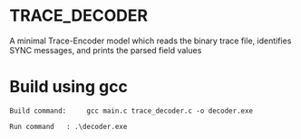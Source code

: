 # TRACE_DECODER
A minimal Trace-Encoder model which reads the binary trace file,  identifies SYNC messages, and prints the parsed field values

# Build using gcc 
```
Build command:     gcc main.c trace_decoder.c -o decoder.exe 

Run command   : .\decoder.exe
```
